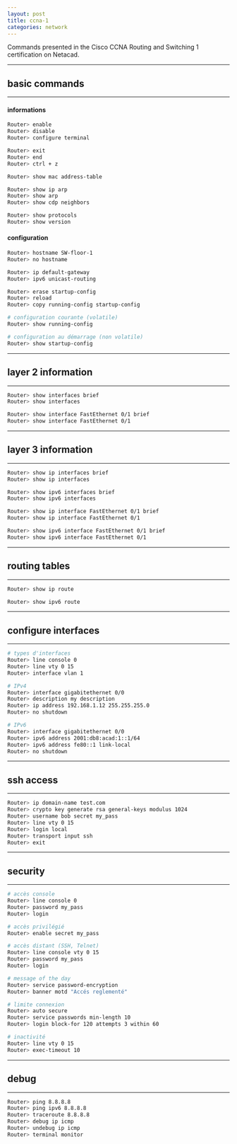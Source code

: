 ```yaml
---
layout: post
title: ccna-1
categories: network
---
```

<!--more-->

Commands presented in the Cisco CCNA Routing and Switching 1 certification on Netacad.

---
## basic commands
---

#### informations

```bash
Router> enable
Router> disable
Router> configure terminal

Router> exit 
Router> end
Router> ctrl + z

Router> show mac address-table

Router> show ip arp
Router> show arp
Router> show cdp neighbors

Router> show protocols
Router> show version
```

#### configuration

```bash
Router> hostname SW-floor-1
Router> no hostname

Router> ip default-gateway
Router> ipv6 unicast-routing

Router> erase startup-config
Router> reload
Router> copy running-config startup-config

# configuration courante (volatile)
Router> show running-config

# configuration au démarrage (non volatile)
Router> show startup-config
```

---
## layer 2 information
---

```bash
Router> show interfaces brief
Router> show interfaces

Router> show interface FastEthernet 0/1 brief
Router> show interface FastEthernet 0/1
```

---
## layer 3 information
---

```bash
Router> show ip interfaces brief
Router> show ip interfaces

Router> show ipv6 interfaces brief
Router> show ipv6 interfaces

Router> show ip interface FastEthernet 0/1 brief
Router> show ip interface FastEthernet 0/1

Router> show ipv6 interface FastEthernet 0/1 brief
Router> show ipv6 interface FastEthernet 0/1
```

---
## routing tables
---

```bash
Router> show ip route

Router> show ipv6 route
```

---
## configure interfaces
---

```bash
# types d'interfaces
Router> line console 0
Router> line vty 0 15
Router> interface vlan 1

# IPv4
Router> interface gigabitethernet 0/0
Router> description my description
Router> ip address 192.168.1.12 255.255.255.0
Router> no shutdown

# IPv6
Router> interface gigabitethernet 0/0
Router> ipv6 address 2001:db8:acad:1::1/64
Router> ipv6 address fe80::1 link-local
Router> no shutdown
```

---
## ssh access
---

```bash
Router> ip domain-name test.com
Router> crypto key generate rsa general-keys modulus 1024
Router> username bob secret my_pass
Router> line vty 0 15
Router> login local
Router> transport input ssh
Router> exit
```

---
## security
---

```bash
# accès console
Router> line console 0
Router> password my_pass
Router> login

# accès privilégié
Router> enable secret my_pass

# accès distant (SSH, Telnet)
Router> line console vty 0 15
Router> password my_pass
Router> login

# message of the day
Router> service password-encryption
Router> banner motd "Accés reglementé"

# limite connexion
Router> auto secure
Router> service passwords min-length 10
Router> login block-for 120 attempts 3 within 60

# inactivité
Router> line vty 0 15
Router> exec-timeout 10
```

---
## debug
---

```bash
Router> ping 8.8.8.8
Router> ping ipv6 8.8.8.8
Router> traceroute 8.8.8.8
Router> debug ip icmp
Router> undebug ip icmp
Router> terminal monitor
```
